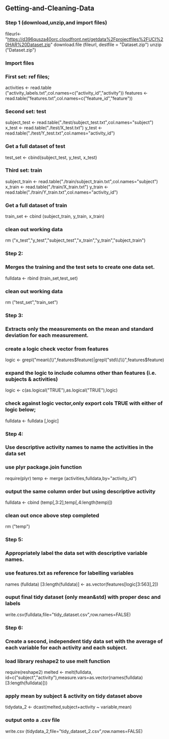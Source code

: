 ## Getting-and-Cleaning-Data

### Step 1 (download,unzip,and import files)

fileurl<- "https://d396qusza40orc.cloudfront.net/getdata%2Fprojectfiles%2FUCI%20HAR%20Dataset.zip"
download.file (fileurl, destfile = "Dataset.zip")
unzip ("Dataset.zip") 
                
### Import files
### First set: ref files;
activities <- read.table ("activity_labels.txt",col.names=c("activity_id","activity"))
features <- read.table("features.txt",col.names=c("feature_id","feature"))

### Second set: test
subject_test <- read.table("./test/subject_test.txt",col.names="subject")
x_test <- read.table("./test/X_test.txt")
y_test <- read.table("./test/Y_test.txt",col.names="activity_id")

### Get a full dataset of test
test_set <- cbind(subject_test, y_test, x_test)

### Third set: train
subject_train <- read.table("./train/subject_train.txt",col.names="subject")
x_train <- read.table("./train/X_train.txt")
y_train <- read.table("./train/Y_train.txt",col.names="activity_id")

### Get a full dataset of train
train_set <- cbind (subject_train, y_train, x_train)

### clean out working data
rm ("x_test","y_test","subject_test","x_train","y_train","subject_train")

### Step 2: 
### Merges the training and the test sets to create one data set.
fulldata <- rbind (train_set,test_set)

### clean out working data
rm ("test_set","train_set")

### Step 3:
### Extracts only the measurements on the mean and standard deviation for each measurement.

### create a logic check vector from features
logic <- grepl("mean\\(\\)",features$feature)|grepl("std\\(\\)",features$feature)

### expand the logic to include columns other than features (i.e. subjects & activities)
logic <- c(as.logical("TRUE"),as.logical("TRUE"),logic)

### check against logic vector,only export cols TRUE with either of logic below;
fulldata <- fulldata [,logic]

### Step 4:
### Use descriptive activity names to name the activities in the data set
### use plyr package.join function
require(plyr)
temp <- merge (activities,fulldata,by="activity_id")

### output the same column order but using descriptive activity
fulldata <- cbind (temp[,3:2],temp[,4:length(temp)])

### clean out once above step completed
rm ("temp")

### Step 5: 
### Appropriately label the data set with descriptive variable names.

### use features.txt as reference for labelling variables
names (fulldata) [3:length(fulldata)] <- as.vector(features[logic[3:563],2])

### ouput final tidy dataset (only mean&std) with proper desc and labels
write.csv(fulldata,file="tidy_dataset.csv",row.names=FALSE)

### Step 6: 
### Create a second, independent tidy data set with the average of each variable for each activity and each subject.

### load library reshape2 to use melt function
require(reshape2)
melted <- melt(fulldata, id=c("subject","activity"),measure.vars=as.vector(names(fulldata)[3:length(fulldata)]))

### apply mean by subject & activity on tidy dataset above
tidydata_2 <- dcast(melted,subject+activity ~ variable,mean)
        
### output onto a .csv file
write.csv (tidydata_2,file="tidy_dataset_2.csv",row.names=FALSE)
